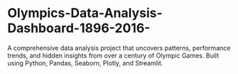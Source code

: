 # Olympics-Data-Analysis-Dashboard-1896-2016-
A comprehensive data analysis project that uncovers patterns, performance trends, and hidden insights from over a century of Olympic Games. Built using Python, Pandas, Seaborn, Plotly, and Streamlit.
